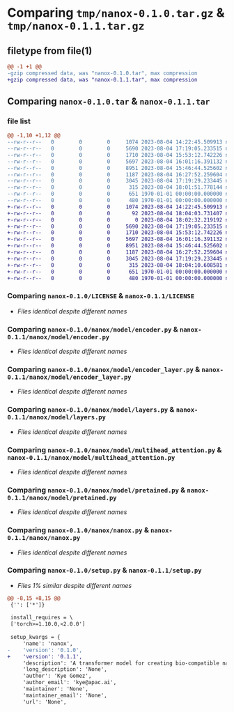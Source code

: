 # Comparing `tmp/nanox-0.1.0.tar.gz` & `tmp/nanox-0.1.1.tar.gz`

## filetype from file(1)

```diff
@@ -1 +1 @@
-gzip compressed data, was "nanox-0.1.0.tar", max compression
+gzip compressed data, was "nanox-0.1.1.tar", max compression
```

## Comparing `nanox-0.1.0.tar` & `nanox-0.1.1.tar`

### file list

```diff
@@ -1,10 +1,12 @@
--rw-r--r--   0        0        0     1074 2023-08-04 14:22:45.509913 nanox-0.1.0/LICENSE
--rw-r--r--   0        0        0     5690 2023-08-04 17:19:05.233515 nanox-0.1.0/nanox/model/encoder.py
--rw-r--r--   0        0        0     1710 2023-08-04 15:53:12.742226 nanox-0.1.0/nanox/model/encoder_layer.py
--rw-r--r--   0        0        0     5697 2023-08-04 16:01:16.391132 nanox-0.1.0/nanox/model/layers.py
--rw-r--r--   0        0        0     8951 2023-08-04 15:46:44.525602 nanox-0.1.0/nanox/model/multihead_attention.py
--rw-r--r--   0        0        0     1187 2023-08-04 16:27:52.259604 nanox-0.1.0/nanox/model/pretained.py
--rw-r--r--   0        0        0     3045 2023-08-04 17:19:29.233445 nanox-0.1.0/nanox/nanox.py
--rw-r--r--   0        0        0      315 2023-08-04 18:01:51.778144 nanox-0.1.0/pyproject.toml
--rw-r--r--   0        0        0      651 1970-01-01 00:00:00.000000 nanox-0.1.0/setup.py
--rw-r--r--   0        0        0      480 1970-01-01 00:00:00.000000 nanox-0.1.0/PKG-INFO
+-rw-r--r--   0        0        0     1074 2023-08-04 14:22:45.509913 nanox-0.1.1/LICENSE
+-rw-r--r--   0        0        0       92 2023-08-04 18:04:03.731407 nanox-0.1.1/nanox/__init__.py
+-rw-r--r--   0        0        0        0 2023-08-04 18:02:32.219192 nanox-0.1.1/nanox/model/__init__.py
+-rw-r--r--   0        0        0     5690 2023-08-04 17:19:05.233515 nanox-0.1.1/nanox/model/encoder.py
+-rw-r--r--   0        0        0     1710 2023-08-04 15:53:12.742226 nanox-0.1.1/nanox/model/encoder_layer.py
+-rw-r--r--   0        0        0     5697 2023-08-04 16:01:16.391132 nanox-0.1.1/nanox/model/layers.py
+-rw-r--r--   0        0        0     8951 2023-08-04 15:46:44.525602 nanox-0.1.1/nanox/model/multihead_attention.py
+-rw-r--r--   0        0        0     1187 2023-08-04 16:27:52.259604 nanox-0.1.1/nanox/model/pretained.py
+-rw-r--r--   0        0        0     3045 2023-08-04 17:19:29.233445 nanox-0.1.1/nanox/nanox.py
+-rw-r--r--   0        0        0      315 2023-08-04 18:04:10.608581 nanox-0.1.1/pyproject.toml
+-rw-r--r--   0        0        0      651 1970-01-01 00:00:00.000000 nanox-0.1.1/setup.py
+-rw-r--r--   0        0        0      480 1970-01-01 00:00:00.000000 nanox-0.1.1/PKG-INFO
```

### Comparing `nanox-0.1.0/LICENSE` & `nanox-0.1.1/LICENSE`

 * *Files identical despite different names*

### Comparing `nanox-0.1.0/nanox/model/encoder.py` & `nanox-0.1.1/nanox/model/encoder.py`

 * *Files identical despite different names*

### Comparing `nanox-0.1.0/nanox/model/encoder_layer.py` & `nanox-0.1.1/nanox/model/encoder_layer.py`

 * *Files identical despite different names*

### Comparing `nanox-0.1.0/nanox/model/layers.py` & `nanox-0.1.1/nanox/model/layers.py`

 * *Files identical despite different names*

### Comparing `nanox-0.1.0/nanox/model/multihead_attention.py` & `nanox-0.1.1/nanox/model/multihead_attention.py`

 * *Files identical despite different names*

### Comparing `nanox-0.1.0/nanox/model/pretained.py` & `nanox-0.1.1/nanox/model/pretained.py`

 * *Files identical despite different names*

### Comparing `nanox-0.1.0/nanox/nanox.py` & `nanox-0.1.1/nanox/nanox.py`

 * *Files identical despite different names*

### Comparing `nanox-0.1.0/setup.py` & `nanox-0.1.1/setup.py`

 * *Files 1% similar despite different names*

```diff
@@ -8,15 +8,15 @@
 {'': ['*']}
 
 install_requires = \
 ['torch>=1.10.0,<2.0.0']
 
 setup_kwargs = {
     'name': 'nanox',
-    'version': '0.1.0',
+    'version': '0.1.1',
     'description': 'A transformer model for creating bio-compatible nanomachines',
     'long_description': 'None',
     'author': 'Kye Gomez',
     'author_email': 'kye@apac.ai',
     'maintainer': 'None',
     'maintainer_email': 'None',
     'url': 'None',
```

